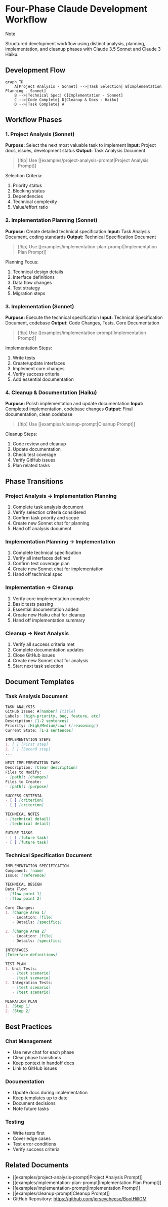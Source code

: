 # Four-Phase Claude Development Workflow

> [!note] 
> Structured development workflow using distinct analysis, planning, implementation, and cleanup phases with Claude 3.5 Sonnet and Claude 3 Haiku.

## Development Flow
```mermaid
graph TD
    A[Project Analysis - Sonnet] -->|Task Selection| B[Implementation Planning - Sonnet]
    B -->|Technical Spec| C[Implementation - Sonnet]
    C -->|Code Complete| D[Cleanup & Docs - Haiku]
    D -->|Task Complete| A
```

## Workflow Phases

### 1. Project Analysis (Sonnet)
**Purpose:** Select the next most valuable task to implement
**Input:** Project docs, issues, development status
**Output:** Task Analysis Document

> [!tip] Use [[examples/project-analysis-prompt|Project Analysis Prompt]]

Selection Criteria:
1. Priority status
2. Blocking status
3. Dependencies
4. Technical complexity
5. Value/effort ratio

### 2. Implementation Planning (Sonnet)
**Purpose:** Create detailed technical specification
**Input:** Task Analysis Document, coding standards
**Output:** Technical Specification Document

> [!tip] Use [[examples/implementation-plan-prompt|Implementation Plan Prompt]]

Planning Focus:
1. Technical design details
2. Interface definitions
3. Data flow changes
4. Test strategy
5. Migration steps

### 3. Implementation (Sonnet)
**Purpose:** Execute the technical specification
**Input:** Technical Specification Document, codebase
**Output:** Code Changes, Tests, Core Documentation

> [!tip] Use [[examples/implementation-prompt|Implementation Prompt]]

Implementation Steps:
1. Write tests
2. Create/update interfaces
3. Implement core changes
4. Verify success criteria
5. Add essential documentation

### 4. Cleanup & Documentation (Haiku)
**Purpose:** Polish implementation and update documentation
**Input:** Completed implementation, codebase changes
**Output:** Final documentation, clean codebase

> [!tip] Use [[examples/cleanup-prompt|Cleanup Prompt]]

Cleanup Steps:
1. Code review and cleanup
2. Update documentation
3. Check test coverage
4. Verify GitHub issues
5. Plan related tasks

## Phase Transitions

### Project Analysis → Implementation Planning
1. Complete task analysis document
2. Verify selection criteria considered
3. Confirm task priority and scope
4. Create new Sonnet chat for planning
5. Hand off analysis document

### Implementation Planning → Implementation
1. Complete technical specification
2. Verify all interfaces defined
3. Confirm test coverage plan
4. Create new Sonnet chat for implementation
5. Hand off technical spec

### Implementation → Cleanup
1. Verify core implementation complete
2. Basic tests passing
3. Essential documentation added
4. Create new Haiku chat for cleanup
5. Hand off implementation summary

### Cleanup → Next Analysis
1. Verify all success criteria met
2. Complete documentation updates
3. Close GitHub issues
4. Create new Sonnet chat for analysis
5. Start next task selection

## Document Templates

### Task Analysis Document
```markdown
TASK ANALYSIS
GitHub Issue: #[number] [title]
Labels: [high-priority, bug, feature, etc]
Description: [1-2 sentences]
Priority: [High/Medium/Low] ([reasoning])
Current State: [1-2 sentences]

IMPLEMENTATION STEPS
1. [ ] [First step]
2. [ ] [Second step]
...

NEXT IMPLEMENTATION TASK
Description: [Clear description]
Files to Modify:
- [path]: [changes]
Files to Create:
- [path]: [purpose]

SUCCESS CRITERIA
- [ ] [criterion]
- [ ] [criterion]

TECHNICAL NOTES
- [technical detail]
- [technical detail]

FUTURE TASKS
- [ ] [future task]
- [ ] [future task]
```

### Technical Specification Document
```markdown
IMPLEMENTATION SPECIFICATION
Component: [name]
Issue: [reference]

TECHNICAL DESIGN
Data Flow:
- [flow point 1]
- [flow point 2]

Core Changes:
1. [Change Area 1]
   - Location: [file]
   - Details: [specifics]
   
2. [Change Area 2]
   - Location: [file]
   - Details: [specifics]

INTERFACES
[Interface definitions]

TEST PLAN
1. Unit Tests:
   - [test scenario]
   - [test scenario]
2. Integration Tests:
   - [test scenario]
   - [test scenario]

MIGRATION PLAN
1. [Step 1]
2. [Step 2]
```

## Best Practices

### Chat Management
- Use new chat for each phase
- Clear phase transitions
- Keep context in handoff docs
- Link to GitHub issues

### Documentation
- Update docs during implementation
- Keep templates up to date
- Document decisions
- Note future tasks

### Testing
- Write tests first
- Cover edge cases
- Test error conditions
- Verify success criteria

## Related Documents
- [[examples/project-analysis-prompt|Project Analysis Prompt]]
- [[examples/implementation-plan-prompt|Implementation Plan Prompt]]
- [[examples/implementation-prompt|Implementation Prompt]]
- [[examples/cleanup-prompt|Cleanup Prompt]]
- GitHub Repository: https://github.com/jerseycheese/BootHillGM